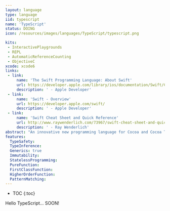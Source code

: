 ```yaml
---
layout: language
type: language
iid: typescript 
name: 'TypeScript'
status: DOING
icon: /resources/images/languages/TypeScript/typescript.png

kits:
 - InteractivePlaygrounds
 - REPL
 - AutomaticReferenceCounting
 - ObjectiveC
xcode: xcode6
links:
 - link:
     name: 'The Swift Programming Language: About Swift'
     url: https://developer.apple.com/library/ios/documentation/Swift/Conceptual/Swift_Programming_Language/
     description: ' - Apple Developer'
 - link:
     name: 'Swift - Overview'
     url: https://developer.apple.com/swift/
     description: ' - Apple Developer'
 - link:
     name: 'Swift Cheat Sheet and Quick Reference'
     url: http://www.raywenderlich.com/73967/swift-cheat-sheet-and-quick-reference
     description: ' - Ray Wenderlich'
abstract: "An innovative new programming language for Cocoa and Cocoa Touch."
features:
  TypeSafety: 
  TypeInference: 
  Generics: true
  Immutability: 
  StatelessProgramming: 
  PureFunction: 
  FirstClassFunction: 
  HigherOrderFunction: 
  PatternMatching: 
---
```


* TOC
{:toc}

Hello TypeScript... SOON!
